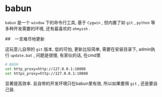 # babun

`babun` 是一个 `window` 下的命令行工具, 基于 `Cygwin` , 但内置了如 `git` , `python` 等多种开发需要的环境, 还有最喜欢的 `ohmyzsh` .

##　一言难尽地更新

这玩意儿自带的 `git` 版本, 低的可怕, 更新比较简单, 需要在安装目录下, admin执行 `update.bat` , 问题是很慢, 有家伙的话, 在cmd里

``` BASH
# BASH
set http_proxy=http://127.0.0.1:10808
set https_proxy=http://127.0.0.1:10808
```

显著提高效率. 且自带的开发环境只在babun里有效, 所以如果要用 `git` , 还是要自己装.

